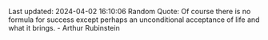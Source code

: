 Last updated: 2024-04-02 16:10:06
Random Quote: Of course there is no formula for success except perhaps an unconditional acceptance of life and what it brings. - Arthur Rubinstein